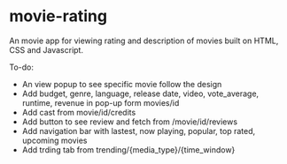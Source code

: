 # movie-rating
An movie app for viewing rating and description of movies built on HTML, CSS and Javascript.

To-do:
- An view popup to see specific movie follow the design
- Add budget, genre, language, release date, video, vote_average, runtime, revenue in pop-up form movies/id
- Add cast from movie/id/credits
- Add button to see review and fetch from /movie/id/reviews
- Add navigation bar with lastest, now playing, popular, top rated, upcoming movies
- Add trding tab from trending/{media_type}/{time_window}